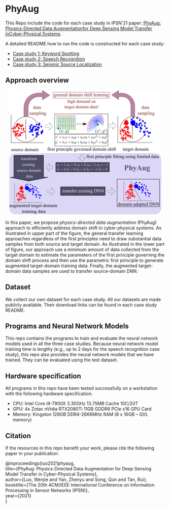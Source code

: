 # PhyAug
This Repo include the code for each case study in IPSN'21 paper: [PhyAug: Physics-Directed Data Augmentationfor Deep Sensing Model Transfer inCyber-Physical Systems](https://arxiv.org/pdf/2104.01160.pdf).

A detailed README how to run the code is constructed for each case study:
- [Case study 1: Keyword Spotting](https://github.com/jiegev5/PhyAug/tree/main/key_word_spotting)
- [Case study 2: Speech Recognition](https://github.com/jiegev5/PhyAug/tree/main/ASR)
- [Case study 3: Seismic Source Localization](https://github.com/jiegev5/PhyAug/tree/main/seismic_localization)

## Approach overview
<p align="center"><img src="overview.pdf" width="480"\></p>

In this paper, we propose *physics-directed data augmentation* (PhyAug) approach to efficiently address domain shift in cyber-physical systems. As illustrated in upper part of the figure, the general transfer learning approaches regardless of the first principles need to draw substantial data samples from both source and target domain. As illustrated in the lower part of figure, our approach use a minimum amount of data collected from the target domain to estimate the parameters of the first principle governing the domain shift process and then use the parametric first principle to generate augmented target-domain training data. Finally, the augmented target-domain data samples are used to transfer source-domain DNN.

## Dataset
We collect our own dataset for each case study. All our datasets are made publicly available. Their download links can be found in each case study README. 

## Programs and Neural Network Models
This repo contains the programs to train and evaluate the neural network models used in all the three case studies. Because neural network model training time is lengthy (e.g., up to 2 days for the speech recognition case study), this repo also provides the neural network models that we have trained. They can be evaluated using the test dataset.

## Hardware specification
All programs in this repo have been tested successfully on a workstation with the following hardware specification.
- CPU: Intel Core i9-7900X 3.30GHz 13.75MB Cache 10C/20T
- GPU: 4x Zotac nVidia RTX2080Ti 11GB GDDR6 PCIe x16 GPU Card
- Memory: Kingston 128GB DDR4-2666MHz RAM (8 x 16GB – QVL memory)

## Citation
If the resources in this repo benefit your work, please cite the following paper in your publication:

@inproceedings{luo2021phyaug, \
  title={PhyAug: Physics-Directed Data Augmentation for Deep Sensing Model Transfer in Cyber-Physical Systems},\
  author={Luo, Wenjie and Yan, Zhenyu and Song, Qun and Tan, Rui},\
  booktitle={The 20th ACM/IEEE International Conference on Information Processing in Sensor Networks (IPSN)},\
  year={2021}\
}

